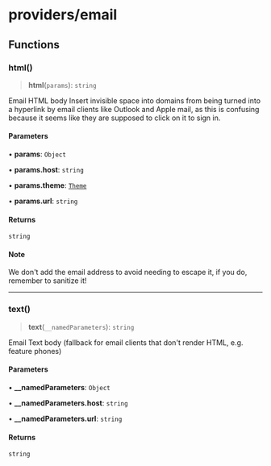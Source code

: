 # providers/email

## Functions

### html()

> **html**(`params`): `string`

Email HTML body
Insert invisible space into domains from being turned into a hyperlink by email
clients like Outlook and Apple mail, as this is confusing because it seems
like they are supposed to click on it to sign in.

#### Parameters

• **params**: `Object`

• **params\.host**: `string`

• **params\.theme**: [`Theme`](../types.md#theme)

• **params\.url**: `string`

#### Returns

`string`

#### Note

We don't add the email address to avoid needing to escape it, if you do, remember to sanitize it!

***

### text()

> **text**(`__namedParameters`): `string`

Email Text body (fallback for email clients that don't render HTML, e.g. feature phones)

#### Parameters

• **\_\_namedParameters**: `Object`

• **\_\_namedParameters\.host**: `string`

• **\_\_namedParameters\.url**: `string`

#### Returns

`string`
